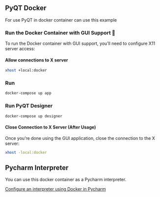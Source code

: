 ## PyQT Docker

For use PyQT in docker container can use this example

### Run the Docker Container with GUI Support 🚀
To run the Docker container with GUI support, you’ll need to configure X11 server access:

#### Allow connections to X server
```bash
xhost +local:docker
```

### Run
```bash
docker-compose up app
```

### Run PyQT Designer
```bash
docker-compose up designer
```

#### Close Connection to X Server (After Usage)
Once you’re done using the GUI application, close the connection to the X server:
```bash
xhost -local:docker
```

## Pycharm Interpreter

You can use this docker container as a Pycharm interpreter.

[Configure an interpreter using Docker in Pycharm](https://www.jetbrains.com/help/pycharm/using-docker-as-a-remote-interpreter.html)
